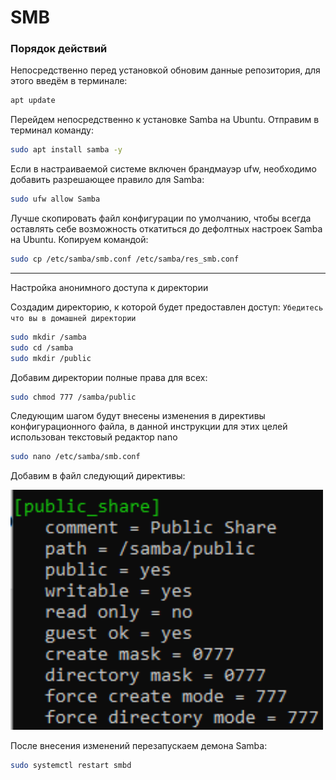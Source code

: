 # SMB

### Порядок действий

Непосредственно перед установкой обновим данные репозитория, для этого введём в терминале:

```sh
apt update
```

Перейдем непосредственно к установке Samba на Ubuntu. Отправим в терминал команду:

```sh
sudo apt install samba -y
```

Если в настраиваемой системе включен брандмауэр ufw, необходимо добавить разрешающее правило для Samba:

```sh
sudo ufw allow Samba
```

Лучше скопировать файл конфигурации по умолчанию, чтобы всегда оставлять себе возможность откатиться до дефолтных настроек Samba на Ubuntu. Копируем командой:

```sh
sudo cp /etc/samba/smb.conf /etc/samba/res_smb.conf
```

---
Настройка анонимного доступа к директории

Создадим директорию, к которой будет предоставлен доступ:
`Убедитесь что вы в домашней директории`

```sh
sudo mkdir /samba
sudo cd /samba
sudo mkdir /public
```

Добавим директории полные права для всех:

```sh
sudo chmod 777 /samba/public
```

Следующим шагом будут внесены изменения в директивы конфигурационного файла, в данной инструкции для этих целей использован текстовый редактор nano

```sh
sudo nano /etc/samba/smb.conf
```

Добавим в файл следующий директивы:

<img src="src\img\_04_SMB\1.png" width="500px"></img>

После внесения изменений перезапускаем демона Samba:

```sh
sudo systemctl restart smbd
```